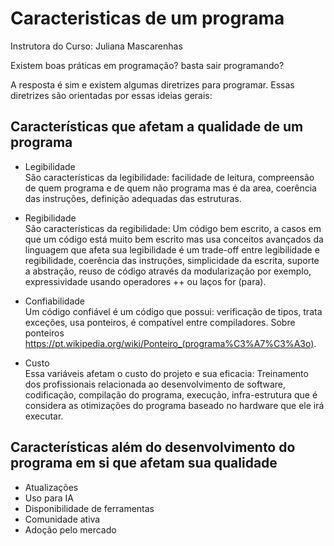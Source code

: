 # Caracteristicas de um programa

Instrutora do Curso: Juliana Mascarenhas

Existem boas práticas em programação? basta sair programando?

A resposta é sim e existem algumas diretrizes para programar. Essas diretrizes são orientadas por essas ideias gerais:

## Características que afetam a qualidade de um programa

* Legibilidade  
São características da legibilidade: facilidade de leitura, compreensão de quem programa e de quem não programa mas é da area, coerência das instruções, definição adequadas das estruturas.  

* Regibilidade  
São características da regibilidade: Um código bem escrito, a casos em que um código está muito bem escrito mas usa conceitos avançados da linguagem que afeta sua legibilidade é um trade-off entre legibilidade e regibilidade, coerência das instruções, simplicidade da escrita, suporte a abstração, reuso de código através da modularização por exemplo, expressividade usando operadores ++ ou laços for (para). 

* Confiabilidade  
Um código confiável é um código que possui: verificação de tipos, trata exceções, usa ponteiros, é compatível entre compiladores. Sobre ponteiros https://pt.wikipedia.org/wiki/Ponteiro_(programa%C3%A7%C3%A3o).

* Custo  
Essa variáveis afetam o custo do projeto e sua eficacia: Treinamento dos profissionais relacionada ao desenvolvimento de software, codificação, compilação do programa, execução, infra-estrutura que é considera as otimizações do programa baseado no hardware que ele irá executar.

## Características além do desenvolvimento do programa em si que afetam sua qualidade 

* Atualizações  
* Uso para IA  
* Disponibilidade de ferramentas  
* Comunidade ativa  
* Adoção pelo mercado
 